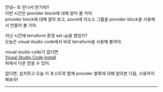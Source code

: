 안녕~ 또 만나서 반가워!!  
이번 시간은 provider block에 대해 알아 볼 거야.  
provider block에 대해 알아 보고, azure에 리소스 그룹을 provider block을 사용해서 만들어 볼 거야.  
  
지난 시간에 terraform 환경 set up을 했었지?  
오늘은 visual studio code에서 바로 terraform을 사용해 볼꺼야.  
  
visual studio code가 없다면   
[Viusal Studio Code Install](https://code.visualstudio.com/download)   
위에서 다운 받을 수 있어.  
  
없다면, 설치하고 오늘 이 포스트와 함께 provider 블록에 대해 알아본 다음, 사용까지 해보자!  
  
***

